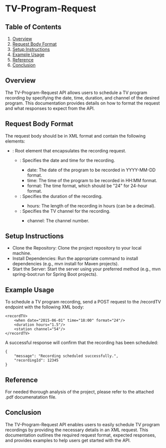 # TV-Program-Request

## Table of Contents

1. [Overview](#Overview)
2. [Request Body Format](#Request-Body-Format)
3. [Setup Instructions](#Setup-Instructions)
4. [Example Usage](#Example-Usage)
5. [Reference](#Reference)
6. [Conclusion](#Conclusion)

## Overview

The TV-Program-Request API allows users to schedule a TV program recording by specifying the date, time, duration, and channel of the desired program. This documentation provides details on how to format the request and what responses to expect from the API.

## Request Body Format

The request body should be in XML format and contain the following elements:

- <recordTV>: Root element that encapsulates the recording request.
    - <when>: Specifies the date and time for the recording.
        - date: The date of the program to be recorded in YYYY-MM-DD format.
        - time: The time of the program to be recorded in HH:MM format.
        - format: The time format, which should be "24" for 24-hour format.
    - <duration>: Specifies the duration of the recording.
        - hours: The length of the recording in hours (can be a decimal).
    - <station>: Specifies the TV channel for the recording.
        - channel: The channel number.

## Setup Instructions

- Clone the Repository: Clone the project repository to your local machine.
- Install Dependencies: Run the appropriate command to install dependencies (e.g., mvn install for Maven projects).
- Start the Server: Start the server using your preferred method (e.g., mvn spring-boot:run for Spring Boot projects).

## Example Usage

To schedule a TV program recording, send a POST request to the /recordTV endpoint with the following XML body:
```
<recordTV>
    <when date="2015-06-01" time="18:00" format="24"/>
    <duration hours="1.5"/>
    <station channel="54"/>
</recordTV>
```

A successful response will confirm that the recording has been scheduled:
```
{
    "message": "Recording scheduled successfully.",
    "recordingId": 12345
}
```
            
## Reference

For needed thorough analysis of the project, please refer to the attached .pdf documenatation file.

## Conclusion

The TV-Program-Request API enables users to easily schedule TV program recordings by providing the necessary details in an XML request. This documentation outlines the required request format, expected responses, and provides examples to help users get started with the API.
